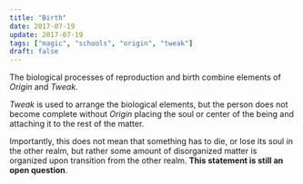 ```yaml
---
title: "Birth"
date: 2017-07-19
update: 2017-07-19
tags: ["magic", "schools", "origin", "tweak"]
draft: false
---
```


The biological processes of reproduction and birth combine elements of *Origin* and *Tweak*. 

*Tweak* is used to arrange the biological elements, but the person does not become complete without *Origin* placing the soul or center of the being and attaching it to the rest of the matter. 

Importantly, this does not mean that something has to die, or lose its soul in the other realm, but rather some amount of disorganized matter is organized upon transition from the other realm. **This statement is still an open question**.
